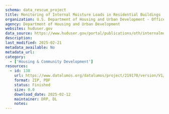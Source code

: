 ```yaml
---
schema: data_rescue_project 
title: Monitoring of Internal Moisture Loads in Residential Buildings
organization: U.S. Department of Housing and Urban Development - Office of Policy Development and Research
agency: Department of Housing and Urban Development
websites: huduser.gov
data_source: https://www.huduser.gov/portal/publications/oth/internalmoistureload.html
description: 
last_modified: 2025-02-21
metadata_available: No
metadata_url: 
category:
  - ['Housing & Community Development'] 
resources:
  - id: 138
    url: https://www.datalumos.org/datalumos/project/219170/version/V1/view
    format: ZIP, PDF
    status: Finished
    size: 0.0
    download_date: 2025-02-12
    maintainer: DRP, DL
    notes: 
---
```

